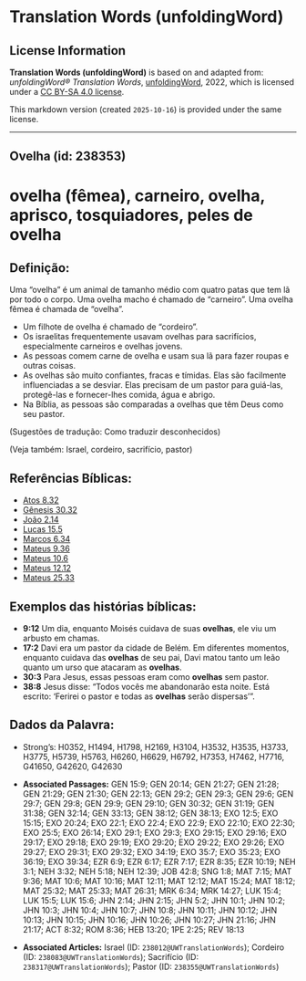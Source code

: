 # Translation Words (unfoldingWord)

## License Information

**Translation Words (unfoldingWord)** is based on and adapted from: _unfoldingWord® Translation Words_, [unfoldingWord](https://unfoldingword.org/utw), 2022, which is licensed under a [CC BY-SA 4.0 license](https://creativecommons.org/licenses/by-sa/4.0/legalcode.en).

This markdown version (created `2025-10-16`) is provided under the same license.



--------------------------------

## Ovelha (id: 238353)

ovelha (fêmea), carneiro, ovelha, aprisco, tosquiadores, peles de ovelha
========================================================================

Definição:
----------

Uma “ovelha” é um animal de tamanho médio com quatro patas que tem lã por todo o corpo. Uma ovelha macho é chamado de “carneiro”. Uma ovelha fêmea é chamada de “ovelha”.

* Um filhote de ovelha é chamado de “cordeiro”.
* Os israelitas frequentemente usavam ovelhas para sacrifícios, especialmente carneiros e ovelhas jovens.
* As pessoas comem carne de ovelha e usam sua lã para fazer roupas e outras coisas.
* As ovelhas são muito confiantes, fracas e tímidas. Elas são facilmente influenciadas a se desviar. Elas precisam de um pastor para guiá\-las, protegê\-las e fornecer\-lhes comida, água e abrigo.
* Na Bíblia, as pessoas são comparadas a ovelhas que têm Deus como seu pastor.

(Sugestões de tradução: Como traduzir desconhecidos)

(Veja também: Israel, cordeiro, sacrifício, pastor)

Referências Bíblicas:
---------------------

* [Atos 8\.32](https://ref.ly/Acts8:32)
* [Gênesis 30\.32](https://ref.ly/Gen30:32)
* [João 2\.14](https://ref.ly/John2:14)
* [Lucas 15\.5](https://ref.ly/Luke15:5)
* [Marcos 6\.34](https://ref.ly/Mark6:34)
* [Mateus 9\.36](https://ref.ly/Matt9:36)
* [Mateus 10\.6](https://ref.ly/Matt10:6)
* [Mateus 12\.12](https://ref.ly/Matt12:12)
* [Mateus 25\.33](https://ref.ly/Matt25:33)

Exemplos das histórias bíblicas:
--------------------------------

* **9:12** Um dia, enquanto Moisés cuidava de suas **ovelhas**, ele viu um arbusto em chamas.
* **17:2** Davi era um pastor da cidade de Belém. Em diferentes momentos, enquanto cuidava das **ovelhas** de seu pai, Davi matou tanto um leão quanto um urso que atacaram as **ovelhas**.
* **30:3** Para Jesus, essas pessoas eram como **ovelhas** sem pastor.
* **38:8** Jesus disse: “Todos vocês me abandonarão esta noite. Está escrito: ‘Ferirei o pastor e todas as **ovelhas** serão dispersas’”.

Dados da Palavra:
-----------------

* Strong’s: H0352, H1494, H1798, H2169, H3104, H3532, H3535, H3733, H3775, H5739, H5763, H6260, H6629, H6792, H7353, H7462, H7716, G41650, G42620, G42630

* **Associated Passages:** GEN 15:9; GEN 20:14; GEN 21:27; GEN 21:28; GEN 21:29; GEN 21:30; GEN 22:13; GEN 29:2; GEN 29:3; GEN 29:6; GEN 29:7; GEN 29:8; GEN 29:9; GEN 29:10; GEN 30:32; GEN 31:19; GEN 31:38; GEN 32:14; GEN 33:13; GEN 38:12; GEN 38:13; EXO 12:5; EXO 15:15; EXO 20:24; EXO 22:1; EXO 22:4; EXO 22:9; EXO 22:10; EXO 22:30; EXO 25:5; EXO 26:14; EXO 29:1; EXO 29:3; EXO 29:15; EXO 29:16; EXO 29:17; EXO 29:18; EXO 29:19; EXO 29:20; EXO 29:22; EXO 29:26; EXO 29:27; EXO 29:31; EXO 29:32; EXO 34:19; EXO 35:7; EXO 35:23; EXO 36:19; EXO 39:34; EZR 6:9; EZR 6:17; EZR 7:17; EZR 8:35; EZR 10:19; NEH 3:1; NEH 3:32; NEH 5:18; NEH 12:39; JOB 42:8; SNG 1:8; MAT 7:15; MAT 9:36; MAT 10:6; MAT 10:16; MAT 12:11; MAT 12:12; MAT 15:24; MAT 18:12; MAT 25:32; MAT 25:33; MAT 26:31; MRK 6:34; MRK 14:27; LUK 15:4; LUK 15:5; LUK 15:6; JHN 2:14; JHN 2:15; JHN 5:2; JHN 10:1; JHN 10:2; JHN 10:3; JHN 10:4; JHN 10:7; JHN 10:8; JHN 10:11; JHN 10:12; JHN 10:13; JHN 10:15; JHN 10:16; JHN 10:26; JHN 10:27; JHN 21:16; JHN 21:17; ACT 8:32; ROM 8:36; HEB 13:20; 1PE 2:25; REV 18:13
* **Associated Articles:** Israel (ID: `238012@UWTranslationWords`); Cordeiro (ID: `238083@UWTranslationWords`); Sacrifício (ID: `238317@UWTranslationWords`); Pastor (ID: `238355@UWTranslationWords`)

